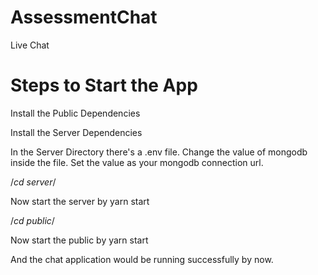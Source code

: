 # AssessmentChat
Live Chat

# Steps to Start the App

Install the Public Dependencies

Install the Server Dependencies

In the Server Directory there's a .env file. 
Change the value of mongodb inside the file. 
Set the value as your mongodb connection url.

/*cd server*/

Now start the server by yarn start

/*cd public*/

Now start the public by yarn start


And the chat application would be running successfully by now.
